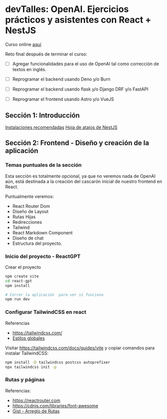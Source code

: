 # devTalles: OpenAI. Ejercicios prácticos y asistentes con React + NestJS

Curso online [aquí](https://cursos.devtalles.com/courses/openai)

Reto final después de terminar el curso:
- [ ] Agregar funcionalidades para el uso de OpenAI tal como corrección de textos en inglés.
- [ ] Reprogramar el backend usando Deno y/o Burn
- [ ] Reprogramar el backend usando flask y/o Django DRF y/o FastAPI
- [ ] Reprogramar el frontend usando Astro y/o VueJS



## Sección 1: Introducción


[Instalaciones recomendadas](https://gist.github.com/Klerith/f0b6bf38f8d7103dec6079b7fea17e2f)
[Hoja de atajos de NestJS](https://github.com/Klerith/mas-talento/blob/main/nest/nest-cheatsheet.pdf)


## Sección 2: Frontend - Diseño y creación de la aplicación

### Temas puntuales de la sección

Esta sección es totalmente opcional, ya que no veremos nada de OpenAI aún, está destinada a la creación del cascarón inicial de nuestro frontend en React.

Puntualmente veremos:

- React Router Dom
- Diseño de Layout
- Rutas Hijas
- Redirecciones
- Tailwind
- React Markdown Component
- Diseño de chat
- Estructura del proyecto.

### Inicio del proyecto - ReactGPT

Crear el proyecto
```sh
npm create vite
cd react-gpt
npm install

# Correr la aplicación  para ver sí funciona
npm run dev
````

### Configurar TailwindCSS en react

Referencias
- https://tailwindcss.com/
- [Estilos globales](https://gist.github.com/Klerith/d02b770a277c4e6c8753ac02fd752837)


Visitar https://tailwindcss.com/docs/guides/vite y copiar comandos para instalar TailwindCSS:

```sh
npm install -D tailwindcss postcss autoprefixer
npx tailwindcss init -p
```

### Rutas y páginas

Referencias:
- https://reactrouter.com
- https://cdnjs.com/libraries/font-awesome
- [Gist - Arreglo de Rutas](https://gist.github.com/Klerith/2601fd211b014551f3934defdecf1c73)

